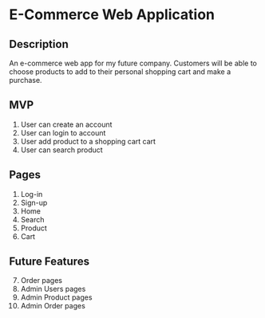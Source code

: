 # E-Commerce Web Application

## Description

An e-commerce web app for my future company. Customers will be able to choose products to add to their personal shopping cart and make a purchase.

## MVP

1. User can create an account
2. User can login to account
3. User add product to a shopping cart cart
4. User can search product

## Pages

1. Log-in
2. Sign-up
3. Home
4. Search
5. Product
6. Cart

## Future Features

7. Order pages
8. Admin Users pages
9. Admin Product pages
10. Admin Order pages
